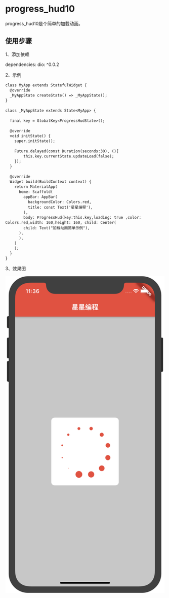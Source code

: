 # progress_hud10

progress_hud10是个简单的加载动画。

## 使用步骤

1、添加依赖

dependencies:
  dio: ^0.0.2   

2、示例

```
class MyApp extends StatefulWidget {
  @override
  _MyAppState createState() => _MyAppState();
}

class _MyAppState extends State<MyApp> {

  final key = GlobalKey<ProgressHudState>();

  @override
  void initState() {
    super.initState();
    
    Future.delayed(const Duration(seconds:30), (){
        this.key.currentState.updateLoad(false);
    });
  }

  @override
  Widget build(BuildContext context) {
    return MaterialApp(
      home: Scaffold(
        appBar: AppBar(
          backgroundColor: Colors.red,
          title: const Text('星星编程'),
        ),
        body: ProgressHud(key:this.key,loading: true ,color: Colors.red,width: 160,height: 160, child: Center(
        child: Text("加载动画简单示例"),
      ),
      ),
    )
    );
  }
}
```

3、效果图

  ![ProgressHud.png](https://github.com/1334051004/ProgressHud/raw/master/example/ProgressHud.png)


